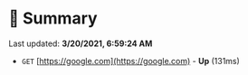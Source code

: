# 📖 Summary
Last updated: **3/20/2021, 6:59:24 AM**

- `GET` [https://google.com](https://google.com) - **Up** (131ms)
